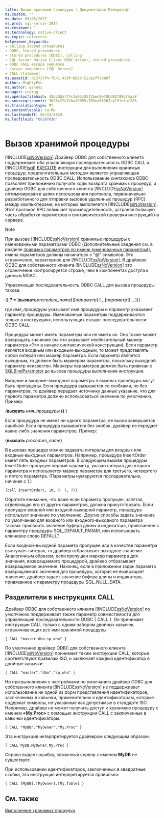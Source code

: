 ```yaml
---
title: Вызов хранимой процедуры | Документация Майкрософт
ms.custom: ''
ms.date: 03/06/2017
ms.prod: sql-server-2014
ms.reviewer: ''
ms.technology: native-client
ms.topic: reference
helpviewer_keywords:
- calling stored procedures
- ODBC, stored procedures
- stored procedures [ODBC], calling
- SQL Server Native Client ODBC driver, stored procedures
- ODBC CALL escape sequence
- escape sequences [SQL Server]
- CALL statement
ms.assetid: d13737f4-f641-45bf-b56c-523e2ffc080f
author: MightyPen
ms.author: genemi
manager: craigg
ms.openlocfilehash: 45b3d55774c4a05192f3bec9ef8bd92f89a74aa8
ms.sourcegitcommit: 3026c22b7fba19059a769ea5f367c4f51efaf286
ms.translationtype: MT
ms.contentlocale: ru-RU
ms.lasthandoff: 06/15/2019
ms.locfileid: "68207036"
---
```

# <a name="calling-a-stored-procedure"></a>Вызов хранимой процедуры
  [!INCLUDE[ssNoVersion](../../includes/ssnoversion-md.md)] Драйвер ODBC для собственного клиента поддерживает оба управляющая последовательность ODBC CALL и [!INCLUDE[tsql](../../includes/tsql-md.md)] [EXECUTE](/sql/t-sql/language-elements/execute-transact-sql) инструкции для выполнения хранимых процедур; предпочтительным методом является управляющая последовательность ODBC CALL. Использование синтаксиса ODBC позволяет приложению получать коды возврата хранимых процедур, а драйвер ODBC для собственного клиента [!INCLUDE[ssNoVersion](../../includes/ssnoversion-md.md)] оптимизирован в целях использования протокола, первоначально разработанного для отправки вызовов удаленных процедур (RPC) между компьютерами, на которых выполняется [!INCLUDE[ssNoVersion](../../includes/ssnoversion-md.md)]. Этот протокол RPC повышает производительность, устраняя большую часть обработки параметров и синтаксической проверки инструкций на сервере.  
  
> [!NOTE]  
>  При вызове [!INCLUDE[ssNoVersion](../../includes/ssnoversion-md.md)] хранимые процедуры с именованными параметрами ODBC (Дополнительные сведения см. в разделе [привязка параметров по имени (именованные параметры)](https://go.microsoft.com/fwlink/?LinkID=209721)), имена параметров должны начинаться с "\@" символов. Это ограничение, характерное для [!INCLUDE[ssNoVersion](../../includes/ssnoversion-md.md)]. В драйвере ODBC для собственного клиента [!INCLUDE[ssNoVersion](../../includes/ssnoversion-md.md)] это ограничение контролируется строже, чем в компонентах доступа к данным MDAC.  
  
 Управляющая последовательность ODBC CALL для вызова процедуры такова:  
  
 {[ **? =** ]**вызвать**_procedure_name_[([*параметр*] [ **,** [*параметр*]] ...)]}  
  
 где *имя_процедуры* указывает имя процедуры и *параметр* указывает параметр процедуры. Именованные параметры поддерживаются только в инструкциях, использующих escape-последовательности ODBC CALL.  
  
 Процедура может иметь параметры или не иметь их. Она также может возвращать значение (на что указывает необязательный маркер параметра «?=» в начале синтаксической конструкции). Если параметр является входным или входным-выходным, то может представлять собой литерал или маркер параметра. Если параметр является выходным, то должен быть маркером параметра, поскольку выходной параметр неизвестен. Маркеры параметров должен быть привязан с [SQLBindParameter](../../relational-databases/native-client-odbc-api/sqlbindparameter.md) до вызова процедуры выполнения инструкции.  
  
 Входные и входные-выходные параметры в вызовах процедуры могут быть пропущены. Если процедура вызывается со скобками, но без параметров, то драйвер передает источнику данных указание, что для первого параметра должно использоваться значение по умолчанию. Пример:  
  
 {**вызвать** _имя_процедуры_ **()** }  
  
 Если процедура не имеет ни одного параметра, ее вызов завершается ошибкой. Если процедура вызывается без скобок, драйвер не передает какие-либо значения параметров. Пример:  
  
 {**вызвать** _procedure_name_}  
  
 В вызовах процедур можно задавать литералы для входных или входных-выходных параметров. Например, процедура InsertOrder имеет пять входных параметров. В следующем вызове процедуры InsertOrder пропущен первый параметр, указан литерал для второго параметра и используется маркер параметра для третьего, четвертого и пятого параметра. (Параметры нумеруются последовательно, начиная с 1.)  
  
```  
{call InsertOrder(, 10, ?, ?, ?)}  
```  
  
 Обратите внимание, что даже если параметр пропущен, запятая, отделяющая его от других параметров, должна присутствовать. Если пропущен входной или входной-выходной параметр, процедура использует значение по умолчанию. Другие способы задать значение по умолчанию для входного или входного-выходного параметра таковы: присвоить значение буфера длины и индикатора, привязанное к параметру процедуры SQL_DEFAULT_PARAM, или использовать ключевое слово DEFAULT.  
  
 Если входной-выходной параметр пропущен или в качестве параметра выступает литерал, то драйвер отбрасывает выходное значение. Аналогичным образом, если пропущен маркер параметра для значения, возвращаемого процедурой, драйвер отбрасывает возвращаемое значение. Наконец, если в приложении задан параметр возвращаемого значения для процедуры, которая не возвращает значение, драйвер задает значение буфера длины и индикатора, привязанное к параметру процедуры SQL_NULL_DATA.  
  
## <a name="delimiters-in-call-statements"></a>Разделители в инструкциях CALL  
 Драйвер ODBC для собственного клиента [!INCLUDE[ssNoVersion](../../includes/ssnoversion-md.md)] по умолчанию поддерживает также параметр совместимости для управляющей последовательности ODBC { CALL }. Он принимает инструкции CALL только с одним набором двойных кавычек, ограничивающих все имя хранимой процедуры:  
  
```  
{ CALL "master.dbo.sp_who" }  
```  
  
 По умолчанию драйвер ODBC для собственного клиента [!INCLUDE[ssNoVersion](../../includes/ssnoversion-md.md)] принимает также инструкции CALL, которые соответствуют правилам ISO, и заключает каждый идентификатор в двойные кавычки:  
  
```  
{ CALL "master"."dbo"."sp_who" }  
```  
  
 Но при выполнении с настройками по умолчанию драйвер ODBC для собственного клиента [!INCLUDE[ssNoVersion](../../includes/ssnoversion-md.md)] не поддерживает использование ни одной из форм представления идентификаторов, заключенных в кавычки, применительно к идентификаторам, которые содержат символы, не указанные как допустимые в стандарте ISO. Например, драйвер не может получить доступ к хранимую процедуру с именем **«My.Proc»** с помощью инструкции CALL с заключенные в кавычки идентификаторы:  
  
```  
{ CALL "MyDB"."MyOwner"."My.Proc" }  
```  
  
 Эта инструкция интерпретируется драйвером следующим образом:  
  
```  
{ CALL MyDB.MyOwner.My.Proc }  
```  
  
 Сервер выдает ошибку, связанный сервер с именем **MyDB** не существует.  
  
 При использовании идентификаторов, заключенных в квадратные скобки, эта инструкция интерпретируется правильно:  
  
```  
{ CALL [MyDB].[MyOwner].[My.Table] }  
```  
  
## <a name="see-also"></a>См. также  
 [Выполнение хранимых процедур](../../relational-databases/native-client-odbc-stored-procedures/running-stored-procedures.md)  
  
  
